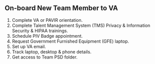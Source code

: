 ## On-board New Team Member to VA

1. Complete VA or PAVIR orientation.
2. Complete Talent Management System (TMS) Privacy & Information Security & HIPAA trainings.
3. Schedule PIV Badge appointment.
4. Request Government Furnished Equipment (GFE) laptop.
5. Set up VA email.
6. Track laptop, desktop & phone details.
7. Get access to Team PSD folder.
